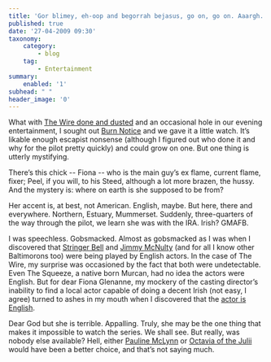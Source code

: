 ```yaml
---
title: 'Gor blimey, eh-oop and begorrah bejasus, go on, go on. Aaargh.'
published: true
date: '27-04-2009 09:30'
taxonomy:
    category:
        - blog
    tag:
        - Entertainment
summary:
    enabled: '1'
subhead: " "
header_image: '0'
---
```


What with [The Wire done and dusted](https://jeremycherfas.net/blog/cold-turkey/) and an occasional hole in our evening entertainment, I sought out [Burn Notice](https://en.wikipedia.org/wiki/Burn_notice) and we gave it a little watch. It’s likable enough escapist nonsense (although I figured out who done it and why for the pilot pretty quickly) and could grow on one. But one thing is utterly mystifying.

There’s this chick -- Fiona -- who is the main guy’s ex flame, current flame, fixer; Peel, if you will, to his Steed, although a lot more brazen, the hussy. And the mystery is: where on earth is she supposed to be from?

Her accent is, at best, not American. English, maybe. But here, there and everywhere. Northern, Estuary, Mummerset. Suddenly, three-quarters of the way through the pilot, we learn she was with the IRA. Irish? GMAFB.

I was speechless. Gobsmacked. Almost as gobsmacked as I was when I discovered that [Stringer Bell](https://en.wikipedia.org/wiki/Idris_Elba) and [Jimmy McNulty](https://en.wikipedia.org/wiki/Dominic_West) (and for all I know other Baltimorons too) were being played by English actors. In the case of The Wire, my surprise was occasioned by the fact that both were undetectable. Even The Squeeze, a native born Murcan, had no idea the actors were English. But for dear Fiona Glenanne, my mockery of the casting director’s inability to find a local actor capable of doing a decent Irish (not easy, I agree) turned to ashes in my mouth when I discovered that the [actor is English](https://en.wikipedia.org/wiki/Gabrielle_Anwar).

Dear God but she is terrible. Appalling. Truly, she may be the one thing that makes it impossible to watch the series. We shall see. But really, was nobody else available? Hell, either [Pauline McLynn](https://paulinemclynn.com/site/) or [Octavia of the Julii](https://www.imdb.com/name/nm0174403/) would have been a better choice, and that’s not saying much.
